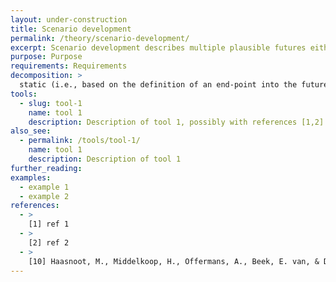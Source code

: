 ```yaml
---
layout: under-construction
title: Scenario development
permalink: /theory/scenario-development/
excerpt: Scenario development describes multiple plausible futures either in terms of states of the world (e.g. values of different of variables), or coherent storylines. Each scenario should be based on different assumptions about the future.
purpose: Purpose
requirements: Requirements
decomposition: >
  static (i.e., based on the definition of an end-point into the future) or transient (i.e., describing different developments over time) [10]
tools:
  - slug: tool-1
    name: tool 1
    description: Description of tool 1, possibly with references [1,2]
also_see:
  - permalink: /tools/tool-1/
    name: tool 1
    description: Description of tool 1
further_reading:
examples:
  - example 1
  - example 2
references:
  - >
    [1] ref 1
  - >
    [2] ref 2
  - >
    [10] Haasnoot, M., Middelkoop, H., Offermans, A., Beek, E. van, & Deursen, W. P. A. van. (2012).<a href="https://doi.org/10.1007/s10584-012-0444-2"> Exploring pathways for sustainable water management in river deltas in a changing environment. </a> Climatic Change, 115(3), 795–819.
---
```

